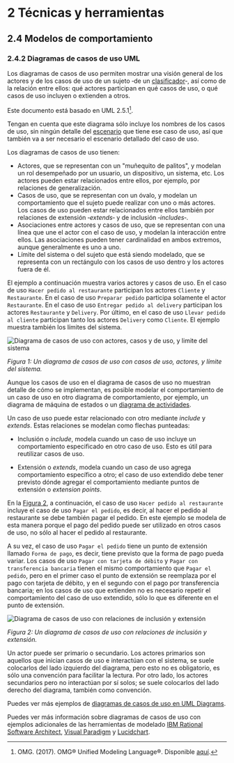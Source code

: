 # 2 Técnicas y herramientas

## 2.4 Modelos de comportamiento

### 2.4.2 Diagramas de casos de uso UML

Los diagramas de casos de uso permiten mostrar una visión general de los actores
y de los casos de uso de un sujeto ‑de un
[clasificador](/4_Conceptos/4_Clasificador.md)‑, así como de la relación entre
ellos: qué actores participan en qué casos de uso, o qué casos de uso incluyen o
extienden a otros.

Este documento está basado en UML 2.5.1[^1].

Tengan en cuenta que este diagrama sólo incluye los nombres de los casos de uso,
sin ningún detalle del [escenario](/3_Plantillas/3_2_Escenario.md) que tiene ese
caso de uso, así que también va a ser necesario el escenario detallado del caso
de uso.

Los diagramas de casos de uso tienen:

* Actores, que se representan con un "muñequito de palitos", y modelan un rol
  desempeñado por un usuario, un dispositivo, un sistema, etc. Los actores
  pueden estar relacionados entre ellos, por ejemplo, por relaciones de
  generalización.
* Casos de uso, que se representan con un óvalo, y modelan un comportamiento que
  el sujeto puede realizar con uno o más actores. Los casos de uso pueden estar
  relacionados entre ellos también por relaciones de extensión ‑*extends*‑ y de
  inclusión ‑*includes*‑.
* Asociaciones entre actores y casos de uso, que se representan con una línea
  que une el actor con el caso de uso, y modelan la interacción entre ellos. Las
  asociaciones pueden tener cardinalidad en ambos extremos, aunque generalmente
  es uno a uno.
* Límite del sistema o del sujeto que está siendo modelado, que se representa
  con un rectángulo con los casos de uso dentro y los actores fuera de él.

El ejemplo a continuación muestra varios actores y casos de uso. En el caso de
uso `Hacer pedido al restaurante` participan los actores `Cliente` y
`Restaurante`. En el caso de uso `Preparar pedido` participa solamente el actor
`Restaurante`. En el caso de uso `Entregar pedido al delivery` participan los
actores `Restaurante` y `Delivery`. Por último, en el caso de uso `Llevar pedido
al cliente` participan tanto los actores `Delivery` como `Cliente`. El ejemplo
muestra también los límites del sistema.

<span id="figura-1"/>

![Diagrama de casos de uso con actores, casos y de uso, y limite del
sistema](/diagrams/Use_Case_Diagram_Actors_Use_Cases_System_Boundary.svg)

*Figura 1: Un diagrama de casos de uso con casos de uso, actores, y límite del
sistema.*

Aunque los casos de uso en el diagrama de casos de uso no muestran detalle de
cómo se implementan, es posible modelar el comportamiento de un caso de uso
en otro diagrama de comportamiento, por ejemplo, un diagrama de máquina de
estados o un [diagrama de actividades](./2_4_1_Diagramas_de_actividades_UML.md).

Un caso de uso puede estar relacionado con otro mediante *include* y *extends*.
Estas relaciones se modelan como flechas punteadas:

* Inclusión o *include*, modela cuando un caso de uso incluye un comportamiento
  especificado en otro caso de uso. Esto es útil para reutilizar casos de uso.

* Extensión o *extends*, modela cuando un caso de uso agrega comportamiento
  específico a otro; el caso de uso extendido debe tener previsto dónde agregar
  el comportamiento mediante puntos de extensión o *extension points*.

En la [Figura 2](#figura-2), a continuación, el caso de uso `Hacer pedido al
restaurante` incluye el caso de uso `Pagar el pedido`, es decir, al hacer el
pedido al restaurante se debe también pagar el pedido. En este ejemplo se modela
de esta manera porque el pago del pedido puede ser utilizado en otros casos de
uso, no sólo al hacer el pedido al restaurante.

A su vez, el caso de uso `Pagar el pedido` tiene un punto de extensión llamado
`Forma de pago`, es decir, tiene previsto que la forma de pago pueda variar. Los
casos de uso `Pagar con tarjeta de débito` y `Pagar con transferencia bancaria`
tienen el mismo comportamiento que `Pagar el pedido`, pero en el primer caso el
punto de extensión se reemplaza por el pago con tarjeta de débito, y en el
segundo con el pago por transferencia bancaria; en los casos de uso que
extienden no es necesario repetir el comportamiento del caso de uso extendido,
sólo lo que es diferente en el punto de extensión.

<span id="figura-2"/>

![Diagrama de casos de uso con relaciones de inclusión y
extensión](/diagrams/Use_Case_Diagram_Extends_Includes.svg)

*Figura 2: Un diagrama de casos de uso con relaciones de inclusión y extensión.*

Un actor puede ser primario o secundario. Los actores primarios son aquellos que
inician casos de uso e interactúan con el sistema, se suele colocarlos del lado
izquierdo del diagrama, pero esto no es obligatorio, es sólo una convención para
facilitar la lectura. Por otro lado, los actores secundarios pero no interactúan
por sí solos; se suele colocarlos del lado derecho del diagrama, también como
convención.

Puedes ver más ejemplos de [diagramas de casos de uso en UML
Diagrams](https://www.uml-diagrams.org/use-case-diagrams.html).

Puedes ver más  información sobre diagramas de casos de uso con ejemplos
adicionales de las herramientas de modelado [IBM Rational Software
Architect](https://www.ibm.com/docs/en/rational-soft-arch/9.7.0?topic=diagrams-use-case),
[Visual
Paradigm](https://www.visual-paradigm.com/guide/uml-unified-modeling-language/what-is-use-case-diagram/)
y [Lucidchart](https://www.lucidchart.com/pages/uml-use-case-diagram).

[^1]: OMG. (2017). OMG® Unified Modeling Language®. Disponible
    [aquí](https://www.omg.org/spec/UML/2.5.1/PDF).
